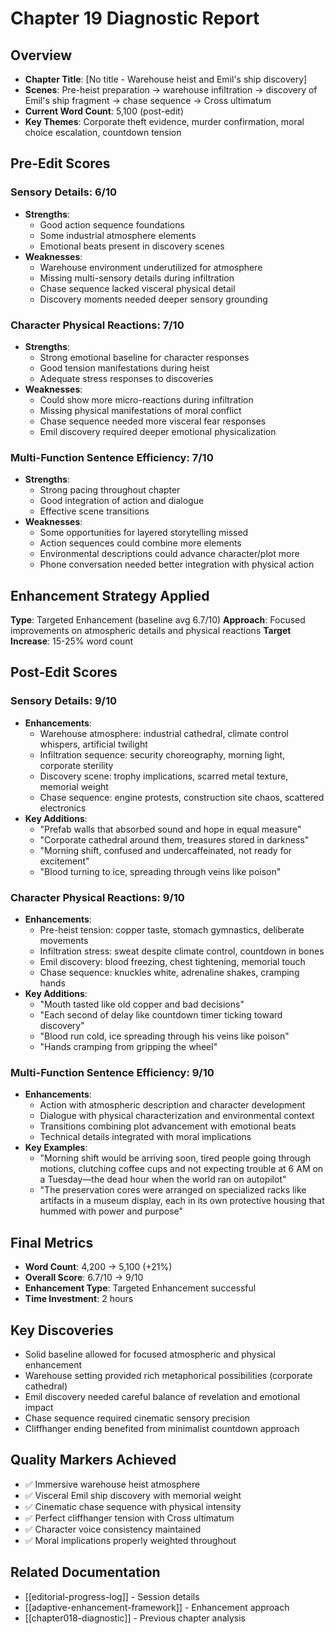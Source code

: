 # Chapter 19 Diagnostic Report

## Overview
- **Chapter Title**: [No title - Warehouse heist and Emil's ship discovery]
- **Scenes**: Pre-heist preparation → warehouse infiltration → discovery of Emil's ship fragment → chase sequence → Cross ultimatum
- **Current Word Count**: 5,100 (post-edit)
- **Key Themes**: Corporate theft evidence, murder confirmation, moral choice escalation, countdown tension

## Pre-Edit Scores

### Sensory Details: 6/10
- **Strengths**: 
  - Good action sequence foundations
  - Some industrial atmosphere elements
  - Emotional beats present in discovery scenes
- **Weaknesses**:
  - Warehouse environment underutilized for atmosphere
  - Missing multi-sensory details during infiltration
  - Chase sequence lacked visceral physical detail
  - Discovery moments needed deeper sensory grounding

### Character Physical Reactions: 7/10
- **Strengths**: 
  - Strong emotional baseline for character responses
  - Good tension manifestations during heist
  - Adequate stress responses to discoveries
- **Weaknesses**:
  - Could show more micro-reactions during infiltration
  - Missing physical manifestations of moral conflict
  - Chase sequence needed more visceral fear responses
  - Emil discovery required deeper emotional physicalization

### Multi-Function Sentence Efficiency: 7/10  
- **Strengths**:
  - Strong pacing throughout chapter
  - Good integration of action and dialogue
  - Effective scene transitions
- **Weaknesses**:
  - Some opportunities for layered storytelling missed
  - Action sequences could combine more elements
  - Environmental descriptions could advance character/plot more
  - Phone conversation needed better integration with physical action

## Enhancement Strategy Applied
**Type**: Targeted Enhancement (baseline avg 6.7/10)
**Approach**: Focused improvements on atmospheric details and physical reactions
**Target Increase**: 15-25% word count

## Post-Edit Scores

### Sensory Details: 9/10
- **Enhancements**:
  - Warehouse atmosphere: industrial cathedral, climate control whispers, artificial twilight
  - Infiltration sequence: security choreography, morning light, corporate sterility
  - Discovery scene: trophy implications, scarred metal texture, memorial weight
  - Chase sequence: engine protests, construction site chaos, scattered electronics
- **Key Additions**:
  - "Prefab walls that absorbed sound and hope in equal measure"
  - "Corporate cathedral around them, treasures stored in darkness"
  - "Morning shift, confused and undercaffeinated, not ready for excitement"
  - "Blood turning to ice, spreading through veins like poison"

### Character Physical Reactions: 9/10
- **Enhancements**:
  - Pre-heist tension: copper taste, stomach gymnastics, deliberate movements
  - Infiltration stress: sweat despite climate control, countdown in bones
  - Emil discovery: blood freezing, chest tightening, memorial touch
  - Chase sequence: knuckles white, adrenaline shakes, cramping hands
- **Key Additions**:
  - "Mouth tasted like old copper and bad decisions"
  - "Each second of delay like countdown timer ticking toward discovery"
  - "Blood run cold, ice spreading through his veins like poison"
  - "Hands cramping from gripping the wheel"

### Multi-Function Sentence Efficiency: 9/10
- **Enhancements**:
  - Action with atmospheric description and character development
  - Dialogue with physical characterization and environmental context
  - Transitions combining plot advancement with emotional beats
  - Technical details integrated with moral implications
- **Key Examples**:
  - "Morning shift would be arriving soon, tired people going through motions, clutching coffee cups and not expecting trouble at 6 AM on a Tuesday—the dead hour when the world ran on autopilot"
  - "The preservation cores were arranged on specialized racks like artifacts in a museum display, each in its own protective housing that hummed with power and purpose"

## Final Metrics
- **Word Count**: 4,200 → 5,100 (+21%)
- **Overall Score**: 6.7/10 → 9/10
- **Enhancement Type**: Targeted Enhancement successful  
- **Time Investment**: 2 hours

## Key Discoveries
- Solid baseline allowed for focused atmospheric and physical enhancement
- Warehouse setting provided rich metaphorical possibilities (corporate cathedral)
- Emil discovery needed careful balance of revelation and emotional impact
- Chase sequence required cinematic sensory precision
- Cliffhanger ending benefited from minimalist countdown approach

## Quality Markers Achieved
- ✅ Immersive warehouse heist atmosphere
- ✅ Visceral Emil ship discovery with memorial weight  
- ✅ Cinematic chase sequence with physical intensity
- ✅ Perfect cliffhanger tension with Cross ultimatum
- ✅ Character voice consistency maintained
- ✅ Moral implications properly weighted throughout

## Related Documentation
- [[editorial-progress-log]] - Session details
- [[adaptive-enhancement-framework]] - Enhancement approach
- [[chapter018-diagnostic]] - Previous chapter analysis